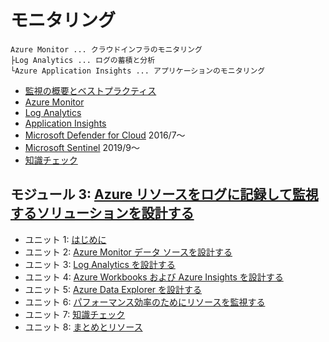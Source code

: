 # モニタリング

```
Azure Monitor ... クラウドインフラのモニタリング
├Log Analytics ... ログの蓄積と分析
└Azure Application Insights ... アプリケーションのモニタリング
```

- [監視の概要とベストプラクティス](../AZ-304/mod09-01-monitoring.md)
- [Azure Monitor](../AZ-304/mod09-02-azure-monitor.md)
- [Log Analytics](../AZ-304/mod09-03-log-analytics.md)
- [Application Insights](../AZ-304/mod09-04-application-insights.md)
- [Microsoft Defender for Cloud](../AZ-304/mod09-05-security-center.md) 2016/7～
- [Microsoft Sentinel](../AZ-304/mod09-06-azure-sentinel.md) 2019/9～
- [知識チェック](day1-lp01-m03-check.md)


## モジュール 3: [Azure リソースをログに記録して監視するソリューションを設計する](https://docs.microsoft.com/ja-jp/learn/modules/design-solution-to-log-monitor-azure-resources/)
- ユニット 1: [はじめに](https://docs.microsoft.com/ja-jp/learn/modules/design-solution-to-log-monitor-azure-resources/1-introduction)
- ユニット 2: [Azure Monitor データ ソースを設計する](https://docs.microsoft.com/ja-jp/learn/modules/design-solution-to-log-monitor-azure-resources/2-design-for-azure-monitor-data-sources)
- ユニット 3: [Log Analytics を設計する](https://docs.microsoft.com/ja-jp/learn/modules/design-solution-to-log-monitor-azure-resources/3-design-for-log-analytics)
- ユニット 4: [Azure Workbooks および Azure Insights を設計する](https://docs.microsoft.com/ja-jp/learn/modules/design-solution-to-log-monitor-azure-resources/4-design-for-azure-workbooks-insights)
- ユニット 5: [Azure Data Explorer を設計する](https://docs.microsoft.com/ja-jp/learn/modules/design-solution-to-log-monitor-azure-resources/5-design-for-azure-data-explorer)
- ユニット 6: [パフォーマンス効率のためにリソースを監視する](https://docs.microsoft.com/ja-jp/learn/modules/design-solution-to-log-monitor-azure-resources/6-monitor-resources-for-performance-efficiency)
- ユニット 7: [知識チェック](https://docs.microsoft.com/ja-jp/learn/modules/design-solution-to-log-monitor-azure-resources/7-knowledge-check)
- ユニット 8: [まとめとリソース](https://docs.microsoft.com/ja-jp/learn/modules/design-solution-to-log-monitor-azure-resources/8-summary-resources)
